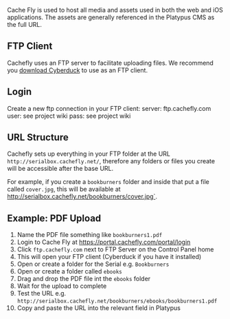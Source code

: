 Cache Fly is used to host all media and assets used in both the web and iOS applications. The assets are generally referenced in the Platypus CMS as the full URL.
 
## FTP Client
Cachefly uses an FTP server to facilitate uploading files. We recommend you [download Cyberduck](http://cyberduck.en.softonic.com/mac/download) to use as an FTP client.

## Login
Create a new ftp connection in your FTP client:
server: ftp.cachefly.com
user: see project wiki
pass: see project wiki

## URL Structure
Cachefly sets up everything in your FTP folder at the URL `http://serialbox.cachefly.net/`, therefore any folders or files you create will be accessible after the base URL.
 
For example, if you create a `bookburners` folder and inside that put a file called `cover.jpg`, this will be available at http://serialbox.cachefly.net/bookburners/cover.jpg`.

## Example: PDF Upload
1. Name the PDF file something like `bookburners1.pdf`
2. Login to Cache Fly at https://portal.cachefly.com/portal/login
3. Click `ftp.cachefly.com` next to FTP Server on the Control Panel home
4. This will open your FTP client (Cyberduck if you have it installed)
5. Open or create a folder for the Serial e.g. `Bookburners`
6. Open or create a folder called `ebooks`
7. Drag and drop the PDF file int the `ebooks` folder
8. Wait for the upload to complete
9. Test the URL e.g. `http://serialbox.cachefly.net/bookburners/ebooks/bookburners1.pdf`
10. Copy and paste the URL into the relevant field in Platypus
